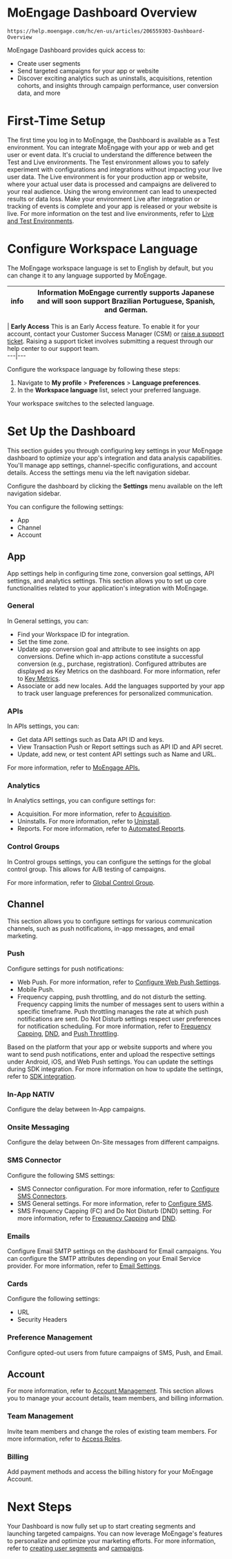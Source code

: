 # MoEngage Dashboard Overview
`https://help.moengage.com/hc/en-us/articles/206559303-Dashboard-Overview`

MoEngage Dashboard provides quick access to:

* Create user segments
* Send targeted campaigns for your app or website
* Discover exciting analytics such as uninstalls, acquisitions, retention cohorts, and insights through campaign performance, user conversion data, and more


# First-Time Setup

The first time you log in to MoEngage, the Dashboard is available as a Test environment. You can integrate MoEngage with your app or web and get user or event data.  It's crucial to understand the difference between the Test and Live environments.  The Test environment allows you to safely experiment with configurations and integrations without impacting your live user data.  The Live environment is for your production app or website, where your actual user data is processed and campaigns are delivered to your real audience. Using the wrong environment can lead to unexpected results or data loss.  Make your environment Live after integration or tracking of events is complete and your app is released or your website is live. For more information on the test and live environments, refer to [Live and Test Environments](https://help.moengage.com/hc/en-us/articles/210845683-Understand-LIVE-TEST-environments).


# Configure Workspace Language

The MoEngage workspace language is set to English by default, but you can change it to any language supported by MoEngage.

info |  **Information** MoEngage currently supports Japanese and will soon support Brazilian Portuguese, Spanish, and German.  
---|---  
  
|  **Early Access** This is an Early Access feature. To enable it for your account, contact your Customer Success Manager (CSM) or [raise a support ticket](/hc/en-us/articles/19708702327572). Raising a support ticket involves submitting a request through our help center to our support team.  
---|---  

Configure the workspace language by following these steps:

1. Navigate to **My profile** > **Preferences** > **Language preferences**.
2. In the **Workspace language** list, select your preferred language.

Your workspace switches to the selected language.


# Set Up the Dashboard

This section guides you through configuring key settings in your MoEngage dashboard to optimize your app's integration and data analysis capabilities.  You'll manage app settings, channel-specific configurations, and account details.  Access the settings menu via the left navigation sidebar.

Configure the dashboard by clicking the **Settings** menu available on the left navigation sidebar.

You can configure the following settings:

* App
* Channel
* Account


## App

App settings help in configuring time zone, conversion goal settings, API settings, and analytics settings.  This section allows you to set up core functionalities related to your application's integration with MoEngage.


### General

In General settings, you can:

* Find your Workspace ID for integration.
* Set the time zone.
* Update app conversion goal and attribute to see insights on app conversions.  Define which in-app actions constitute a successful conversion (e.g., purchase, registration). Configured attributes are displayed as Key Metrics on the dashboard. For more information, refer to [Key Metrics](https://help.moengage.com/hc/en-us/articles/206560453).
* Associate or add new locales.  Add the languages supported by your app to track user language preferences for personalized communication.


### APIs

In APIs settings, you can:

* Get data API settings such as Data API ID and keys.
* View Transaction Push or Report settings such as API ID and API secret.
* Update, add new, or test content API settings such as Name and URL.

For more information, refer to [MoEngage APIs.](https://developers.moengage.com/hc/en-us/categories/4404541620756-API)


### Analytics

In Analytics settings, you can configure settings for:

* Acquisition. For more information, refer to [Acquisition](https://help.moengage.com/hc/en-us/articles/206134153-Acquisition).
* Uninstalls. For more information, refer to [Uninstall](https://help.moengage.com/hc/en-us/articles/209986613-Uninstall).
* Reports. For more information, refer to [Automated Reports](https://help.moengage.com/hc/en-us/articles/210000733-Automated-Campaign-Reports).


### Control Groups

In Control groups settings, you can configure the settings for the global control group. This allows for A/B testing of campaigns.

For more information, refer to [Global Control Group](https://help.moengage.com/hc/en-us/articles/360052305312-Global-Control-Group-).


## Channel

This section allows you to configure settings for various communication channels, such as push notifications, in-app messages, and email marketing.

### Push

Configure settings for push notifications:

* Web Push. For more information, refer to [Configure Web Push Settings](/hc/en-us/articles/210224063).
* Mobile Push.
* Frequency capping, push throttling, and do not disturb the setting.  Frequency capping limits the number of messages sent to users within a specific timeframe. Push throttling manages the rate at which push notifications are sent. Do Not Disturb settings respect user preferences for notification scheduling. For more information, refer to [Frequency Capping](/hc/en-us/articles/15919660670356), [DND](/hc/en-us/articles/15919572705556), and [Push Throttling](/hc/en-us/articles/15916160319764).

Based on the platform that your app or website supports and where you want to send push notifications, enter and upload the respective settings under Android, iOS, and Web Push settings. You can update the settings during SDK integration. For more information on how to update the settings, refer to [SDK integration](https://developers.moengage.com/hc/en-us).


### In-App NATIV

Configure the delay between In-App campaigns.


### Onsite Messaging

Configure the delay between On-Site messages from different campaigns.


### SMS Connector

Configure the following SMS settings:

* SMS Connector configuration. For more information, refer to [Configure SMS Connectors](https://help.moengage.com/hc/en-us/articles/4408413593492-Overview#sms-connector-configuration-0-0).
* SMS General settings. For more information, refer to [Configure SMS](https://help.moengage.com/hc/en-us/articles/7455149158676).
* SMS Frequency Capping (FC) and Do Not Disturb (DND) setting. For more information, refer to [Frequency Capping](/hc/en-us/articles/115003135246) and [DND](/hc/en-us/articles/15919572705556).


### Emails

Configure Email SMTP settings on the dashboard for Email campaigns. You can configure the SMTP attributes depending on your Email Service provider. For more information, refer to [Email Settings](https://help.moengage.com/hc/en-us/articles/208137513-Configuring-connectors).


### Cards

Configure the following settings:

* URL
* Security Headers


### Preference Management

Configure opted-out users from future campaigns of SMS, Push, and Email.


## Account

For more information, refer to [Account Management](https://help.moengage.com/hc/en-us/categories/360002692372-Account-Management-). This section allows you to manage your account details, team members, and billing information.

### Team Management

Invite team members and change the roles of existing team members. For more information, refer to [Access Roles](https://help.moengage.com/hc/en-us/articles/210855743-Access-Roles).


### Billing

Add payment methods and access the billing history for your MoEngage Account.


# Next Steps

Your Dashboard is now fully set up to start creating segments and launching targeted campaigns.  You can now leverage MoEngage's features to personalize and optimize your marketing efforts. For more information, refer to [creating user segments](https://help.moengage.com/hc/en-us/articles/206169646-Creating-user-segments) and [campaigns](https://help.moengage.com/hc/en-us/articles/360058167752-MoEngage-Channels).
